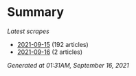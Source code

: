 # Summary
*Latest scrapes*
* [2021-09-15](https://github.com/nuuuwan/news_lk/blob/data/news_lk.2021-09-15.json) (192 articles)
* [2021-09-16](https://github.com/nuuuwan/news_lk/blob/data/news_lk.2021-09-16.json) (2 articles)

*Generated at 01:31AM, September 16, 2021*